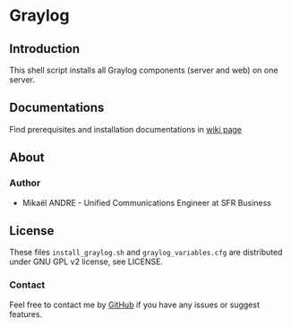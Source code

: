 # Graylog #

## Introduction ##
This shell script installs all Graylog components (server and web) on one server.
## Documentations ##
Find prerequisites and installation documentations in [wiki page](https://github.com/mikael-andre/Graylog/wiki)
## About ##
### Author ###
* Mikaël ANDRE - Unified Communications Engineer at SFR Business
## License ##
These files `install_graylog.sh` and `graylog_variables.cfg` are distributed under GNU GPL v2 license, see LICENSE.
### Contact ###
Feel free to contact me by [GitHub](https://github.com/mikael-andre/Graylog/issues) if you have any issues or suggest features.
